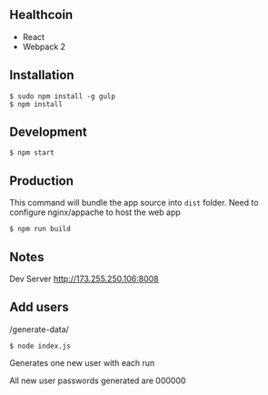## Healthcoin

 - React
 - Webpack 2

## Installation

    $ sudo npm install -g gulp
    $ npm install
    
## Development 

    $ npm start
    
## Production

This command will bundle the app source into `dist` folder. Need to configure nginx/appache to host the web app

    $ npm run build
    

## Notes
Dev Server
http://173.255.250.106:8008

## Add users
/generate-data/

    $ node index.js

Generates one new user with each run

All new user passwords generated are 000000

